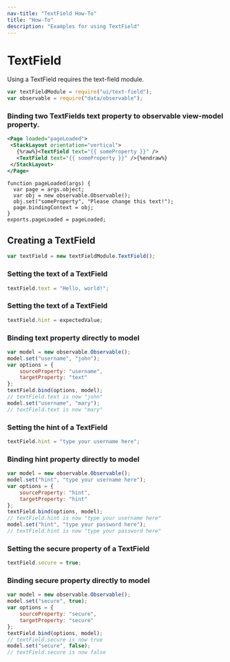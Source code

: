 ```yaml
---
nav-title: "TextField How-To"
title: "How-To"
description: "Examples for using TextField"
---
```

# TextField
Using a TextField requires the text-field module.
``` JavaScript
var textFieldModule = require("ui/text-field");
var observable = require("data/observable");
```
### Binding two TextFields text property to observable view-model property.
```XML
<Page loaded="pageLoaded">
 <StackLayout orientation="vertical">
   {%raw%}<TextField text="{{ someProperty }}" />
   <TextField text="{{ someProperty }}" />{%endraw%}
 </StackLayout>
</Page>
```
```JS
function pageLoaded(args) {
  var page = args.object;
  var obj = new observable.Observable();
  obj.set("someProperty", "Please change this text!");
  page.bindingContext = obj;
}
exports.pageLoaded = pageLoaded;
```
## Creating a TextField
``` JavaScript
var textField = new textFieldModule.TextField();
```
### Setting the text of a TextField
``` JavaScript
textField.text = "Hello, world!";
```
### Setting the text of a TextField
``` JavaScript
textField.hint = expectedValue;
```
### Binding text property directly to model
``` JavaScript
var model = new observable.Observable();
model.set("username", "john");
var options = {
    sourceProperty: "username",
    targetProperty: "text"
};
textField.bind(options, model);
// textField.text is now "john"
model.set("username", "mary");
// textField.text is now "mary"
```
### Setting the hint of a TextField
``` JavaScript
textField.hint = "type your username here";
```
### Binding hint property directly to model
``` JavaScript
var model = new observable.Observable();
model.set("hint", "type your username here");
var options = {
    sourceProperty: "hint",
    targetProperty: "hint"
};
textField.bind(options, model);
// textField.hint is now "type your username here"
model.set("hint", "type your password here");
// textField.hint is now "type your password here"
```
### Setting the secure property of a TextField
``` JavaScript
textField.secure = true;
```
### Binding secure property directly to model
``` JavaScript
var model = new observable.Observable();
model.set("secure", true);
var options = {
    sourceProperty: "secure",
    targetProperty: "secure"
};
textField.bind(options, model);
// textField.secure is now true
model.set("secure", false);
// textField.secure is now false
```
